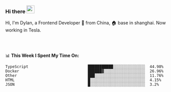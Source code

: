 ### Hi there <img src="https://media.giphy.com/media/hvRJCLFzcasrR4ia7z/giphy.gif" width="25px">

<!-- ![visitors](https://visitor-badge.glitch.me/badge?page_id=dislfyer.dislfyer) -->

Hi, I'm Dylan, a Frontend Developer 🚀 from China, 🏠 base in shanghai. Now working in Tesla.

<br/>
<br/>

📊 **This Week I Spent My Time On:**


<!--START_SECTION:waka-->

```text
TypeScript                          ███████████░░░░░░░░░░░░░░  44.98%
Docker                              ██████▓░░░░░░░░░░░░░░░░░░  26.96%
Other                               ███░░░░░░░░░░░░░░░░░░░░░░  11.76%
HTML                                █░░░░░░░░░░░░░░░░░░░░░░░░  4.15%
JSON                                █░░░░░░░░░░░░░░░░░░░░░░░░  3.2%
```

<!--END_SECTION:waka-->

<!--
**About Me:**
 -->
